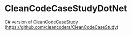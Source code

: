 CleanCodeCaseStudyDotNet
========================

C#  version of CleanCodeCaseStudy  (https://github.com/cleancoders/CleanCodeCaseStudy)



